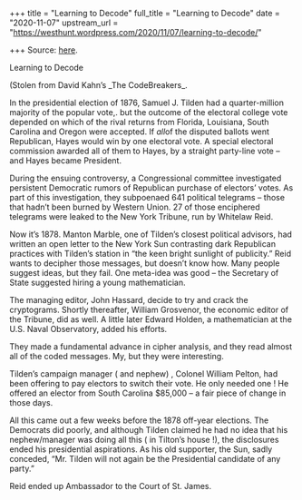 +++
title = "Learning to Decode"
full_title = "Learning to Decode"
date = "2020-11-07"
upstream_url = "https://westhunt.wordpress.com/2020/11/07/learning-to-decode/"

+++
Source: [here](https://westhunt.wordpress.com/2020/11/07/learning-to-decode/).

Learning to Decode

(Stolen from David Kahn’s \_The CodeBreakers\_.



In the presidential election of 1876, Samuel J. Tilden had a
quarter-million majority of the popular vote,. but the outcome of the
electoral college vote depended on which of the rival returns from
Florida, Louisiana, South Carolina and Oregon were accepted. If *all*of
the disputed ballots went Republican, Hayes would win by one electoral
vote. A special electoral commission awarded all of them to Hayes, by a
straight party-line vote – and Hayes became President.

During the ensuing controversy, a Congressional committee investigated
persistent Democratic rumors of Republican purchase of electors’ votes.
As part of this investigation, they subpoenaed 641 political telegrams –
those that hadn’t been burned by Western Union. 27 of those enciphered
telegrams were leaked to the New York Tribune, run by Whitelaw Reid.

Now it’s 1878. Manton Marble, one of Tilden’s closest political
advisors, had written an open letter to the New York Sun contrasting
dark Republican practices with Tilden’s station in “the keen bright
sunlight of publicity.” Reid wants to decipher those messages, but
doesn’t know how. Many people suggest ideas, but they fail. One
meta-idea was good – the Secretary of State suggested hiring a young
mathematician.

The managing editor, John Hassard, decide to try and crack the
cryptograms. Shortly thereafter, William Grosvenor, the economic editor
of the Tribune, did as well. A little later Edward Holden, a
mathematician at the U.S. Naval Observatory, added his efforts.

They made a fundamental advance in cipher analysis, and they read almost
all of the coded messages. My, but they were interesting.

Tilden’s campaign manager ( and nephew) , Colonel William Pelton, had
been offering to pay electors to switch their vote. He only needed one !
He offered an elector from South Carolina $85,000 – a fair piece of
change in those days.

All this came out a few weeks before the 1878 off-year elections. The
Democrats did poorly, and although Tilden claimed he had no idea that
his nephew/manager was doing all this ( in Tilton’s house !), the
disclosures ended his presidential aspirations. As his old supporter,
the Sun, sadly conceded, “Mr. Tilden will not again be the Presidential
candidate of any party.”

Reid ended up Ambassador to the Court of St. James.





